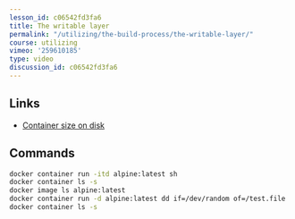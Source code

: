 ```yaml
---
lesson_id: c06542fd3fa6
title: The writable layer
permalink: "/utilizing/the-build-process/the-writable-layer/"
course: utilizing
vimeo: '259610185'
type: video
discussion_id: c06542fd3fa6
---
```


## Links
* [Container size on disk](https://docs.docker.com/storage/storagedriver/#container-size-on-disk)

## Commands
```sh
docker container run -itd alpine:latest sh
docker container ls -s
docker image ls alpine:latest
docker container run -d alpine:latest dd if=/dev/random of=/test.file
docker container ls -s
```
